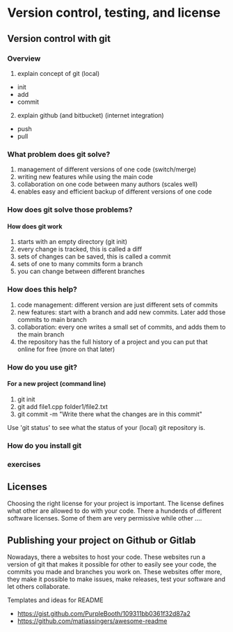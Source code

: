 # Version control, testing, and license

## Version control with git 
### Overview

1. explain concept of git (local)
  * init
  * add
  * commit
2. explain github (and bitbucket) (internet integration) 
  * push
  * pull
        
### What problem does git solve?

1. management of different versions of one code (switch/merge)
2. writing new features while using the main code
3. collaboration on one code between many authors (scales well)
4. enables easy and efficient backup of different versions of one code

### How does git solve those problems?
#### How does git work

1. starts with an empty directory (git init)
2. every change is tracked, this is called a diff
3. sets of changes can be saved, this is called a commit
4. sets of one to many commits form a branch
5. you can change between different branches

### How does this help?

1. code management: different version are just different sets of commits
2. new features: start with a branch and add new commits. Later add those commits to main branch
3. collaboration: every one writes a small set of commits, and adds them to the main branch
4. the repository has the full history of a project and you can put that online for free (more on that later)

### How do you use git?
#### For a new project (command line)
1. git init
2. git add file1.cpp folder1/file2.txt
3. git commit -m "Write there what the changes are in this commit"

Use 'git status' to see what the status of your (local) git repository is.
### How do you install git

### exercises

## Licenses

Choosing the right license for your project is important. The license defines what other are allowed to do with your code. There a hunderds of different software licenses. Some of them are very permissive while other .... 

## Publishing your project on Github or Gitlab

Nowadays, there a websites to host your code. These websites run a version of git that makes it possible for other to easily see your code, the commits you made and branches you work on. These websites offer more, they make it possible to make issues, make releases, test your software and let others collaborate. 



Templates and ideas for README
- https://gist.github.com/PurpleBooth/109311bb0361f32d87a2
- https://github.com/matiassingers/awesome-readme
